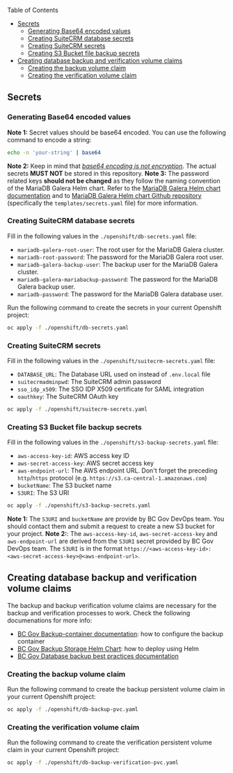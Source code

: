 Table of Contents

- [Secrets](#secrets)
  - [Generating Base64 encoded values](#generating-base64-encoded-values)
  - [Creating SuiteCRM database secrets](#creating-suitecrm-database-secrets)
  - [Creating SuiteCRM secrets](#creating-suitecrm-secrets)
  - [Creating S3 Bucket file backup secrets](#creating-s3-bucket-file-backup-secrets)
- [Creating database backup and verification volume claims](#creating-database-backup-and-verification-volume-claims)
  - [Creating the backup volume claim](#creating-the-backup-volume-claim)
  - [Creating the verification volume claim](#creating-the-verification-volume-claim)

## Secrets

### Generating Base64 encoded values

**Note 1:** Secret values should be base64 encoded. You can use the following command to encode a string:

```bash
echo -n 'your-string' | base64
```

**Note 2:** Keep in mind that <ins>*base64 encoding is not encryption*</ins>. The actual secrets **MUST NOT** be stored in this repository.
**Note 3:** The password related keys **should not be changed** as they follow the naming convention of the MariaDB Galera Helm chart. Refer to the [MariaDB Galera Helm chart documentation](https://artifacthub.io/packages/helm/bitnami/mariadb-galera) and to [MariaDB Galera Helm chart Github repository](https://github.com/bitnami/charts/tree/main/bitnami/mariadb-galera) (specifically the `templates/secrets.yaml` file) for more information.

### Creating SuiteCRM database secrets

Fill in the following values in the `./openshift/db-secrets.yaml` file:

- `mariadb-galera-root-user`: The root user for the MariaDB Galera cluster.
- `mariadb-root-password`: The password for the MariaDB Galera root user.
- `mariadb-galera-backup-user`: The backup user for the MariaDB Galera cluster.
- `mariadb-galera-mariabackup-password`: The password for the MariaDB Galera backup user.
- `mariadb-password`: The password for the MariaDB Galera database user.

Run the following command to create the secrets in your current Openshift project:

```bash
oc apply -f ./openshift/db-secrets.yaml
```
### Creating SuiteCRM secrets

Fill in the following values in the `./openshift/suitecrm-secrets.yaml` file:

- `DATABASE_URL`: The Database URL used on instead of `.env.local` file
- `suitecrmadminpwd`: The SuiteCRM admin password
- `sso_idp_x509`: The SSO IDP X509 certificate for SAML integration
- `oauthkey`: The SuiteCRM OAuth key

```bash
oc apply -f ./openshift/suitecrm-secrets.yaml
```

### Creating S3 Bucket file backup secrets

Fill in the following values in the `./openshift/s3-backup-secrets.yaml` file:

- `aws-access-key-id`: AWS access key ID
- `aws-secret-access-key`: AWS secret access key
- `aws-endpoint-url`: The AWS endpoint URL. Don't forget the preceding `http`/`https` protocol (e.g. `https://s3.ca-central-1.amazonaws.com`)
- `bucketName`: The S3 bucket name
- `S3URI`: The S3 URI

```bash
oc apply -f ./openshift/s3-backup-secrets.yaml
```

**Note 1:** The `S3URI` and `bucketName` are provide by BC Gov DevOps team. You should contact them and submit a request to create a new S3 bucket for your project.
**Note 2:**: The `aws-access-key-id`, `aws-secret-access-key` and `aws-endpoint-url` are derived from the `S3URI` secret provided by BC Gov DevOps team. The `S3URI` is in the format `https://<aws-access-key-id>:<aws-secret-access-key>@<aws-endpoint-url>`.

## Creating database backup and verification volume claims

The backup and backup verification volume claims are necessary for the backup and verification processes to work. Check the following documenations for more info:

- [BC Gov Backup-container documentation](https://github.com/BCDevOps/backup-container): how to configure the backup container
- [BC Gov Backup Storage Helm Chart](https://github.com/bcgov/helm-charts/tree/master/charts/backup-storage): how to deploy using Helm
- [BC Gov Database backup best practices documentation](https://developer.gov.bc.ca/docs/default/component/platform-developer-docs/docs/database-and-api-management/database-backup-best-practices/)

### Creating the backup volume claim

Run the following command to create the backup persistent volume claim in your current Openshift project:

```bash
oc apply -f ./openshift/db-backup-pvc.yaml
```

### Creating the verification volume claim

Run the following command to create the verification persistent volume claim in your current Openshift project:

```bash
oc apply -f ./openshift/db-backup-verification-pvc.yaml
```
